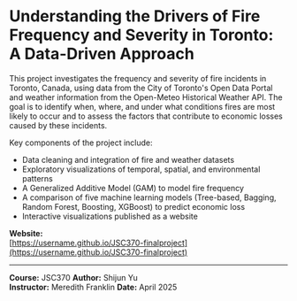 # Understanding the Drivers of Fire Frequency and Severity in Toronto: A Data-Driven Approach

This project investigates the frequency and severity of fire incidents in Toronto, Canada, using data from the City of Toronto's Open Data Portal and weather information from the Open-Meteo Historical Weather API. The goal is to identify when, where, and under what conditions fires are most likely to occur and to assess the factors that contribute to economic losses caused by these incidents.

Key components of the project include:
- Data cleaning and integration of fire and weather datasets
- Exploratory visualizations of temporal, spatial, and environmental patterns
- A Generalized Additive Model (GAM) to model fire frequency
- A comparison of five machine learning models (Tree-based, Bagging, Random Forest, Boosting, XGBoost) to predict economic loss
- Interactive visualizations published as a website

**Website:**  
[https://username.github.io/JSC370-finalproject](https://username.github.io/JSC370-finalproject)

---

**Course:** JSC370
**Author:** Shijun Yu  
**Instructor:** Meredith Franklin
**Date:** April 2025
